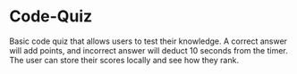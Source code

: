 # Code-Quiz
Basic code quiz that allows users to test their knowledge. A correct answer will add points, and incorrect answer will deduct 10 seconds from the timer. The user can store their scores locally and see how they rank.
